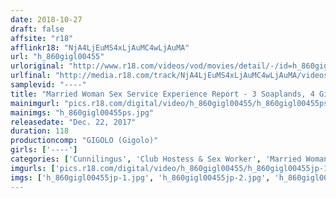 ```yaml
---
date: 2018-10-27
draft: false
affsite: "r18"
afflinkr18: "NjA4LjEuMS4xLjAuMC4wLjAuMA"
url: "h_860gigl00455"
urloriginal: "http://www.r18.com/videos/vod/movies/detail/-/id=h_860gigl00455"
urlfinal: "http://media.r18.com/track/NjA4LjEuMS4xLjAuMC4wLjAuMA/videos/vod/movies/detail/-/id=h_860gigl00455"
samplevid: "----"
title: "Married Woman Sex Service Experience Report - 3 Soaplands, 4 Girls! 1 Call Girl"
mainimgurl: "pics.r18.com/digital/video/h_860gigl00455/h_860gigl00455ps.jpg"
mainimgs: "h_860gigl00455ps.jpg"
releasedate: "Dec. 22, 2017"
duration: 118
productioncomp: "GIGOLO (Gigolo)"
girls: ['----']
categories: ['Cunnilingus', 'Club Hostess & Sex Worker', 'Married Woman', 'Documentary', 'Blowjob', '69', 'Fingering', 'Lotion']
imgurls: ['pics.r18.com/digital/video/h_860gigl00455/h_860gigl00455jp-1.jpg', 'pics.r18.com/digital/video/h_860gigl00455/h_860gigl00455jp-2.jpg', 'pics.r18.com/digital/video/h_860gigl00455/h_860gigl00455jp-3.jpg', 'pics.r18.com/digital/video/h_860gigl00455/h_860gigl00455jp-4.jpg', 'pics.r18.com/digital/video/h_860gigl00455/h_860gigl00455jp-5.jpg', 'pics.r18.com/digital/video/h_860gigl00455/h_860gigl00455jp-6.jpg', 'pics.r18.com/digital/video/h_860gigl00455/h_860gigl00455jp-7.jpg', 'pics.r18.com/digital/video/h_860gigl00455/h_860gigl00455jp-8.jpg', 'pics.r18.com/digital/video/h_860gigl00455/h_860gigl00455jp-9.jpg', 'pics.r18.com/digital/video/h_860gigl00455/h_860gigl00455jp-10.jpg', 'pics.r18.com/digital/video/h_860gigl00455/h_860gigl00455jp-11.jpg', 'pics.r18.com/digital/video/h_860gigl00455/h_860gigl00455jp-12.jpg', 'pics.r18.com/digital/video/h_860gigl00455/h_860gigl00455jp-13.jpg', 'pics.r18.com/digital/video/h_860gigl00455/h_860gigl00455jp-14.jpg', 'pics.r18.com/digital/video/h_860gigl00455/h_860gigl00455jp-15.jpg', 'pics.r18.com/digital/video/h_860gigl00455/h_860gigl00455jp-16.jpg', 'pics.r18.com/digital/video/h_860gigl00455/h_860gigl00455jp-17.jpg', 'pics.r18.com/digital/video/h_860gigl00455/h_860gigl00455jp-18.jpg', 'pics.r18.com/digital/video/h_860gigl00455/h_860gigl00455jp-19.jpg', 'pics.r18.com/digital/video/h_860gigl00455/h_860gigl00455jp-20.jpg']
imgs: ['h_860gigl00455jp-1.jpg', 'h_860gigl00455jp-2.jpg', 'h_860gigl00455jp-3.jpg', 'h_860gigl00455jp-4.jpg', 'h_860gigl00455jp-5.jpg', 'h_860gigl00455jp-6.jpg', 'h_860gigl00455jp-7.jpg', 'h_860gigl00455jp-8.jpg', 'h_860gigl00455jp-9.jpg', 'h_860gigl00455jp-10.jpg', 'h_860gigl00455jp-11.jpg', 'h_860gigl00455jp-12.jpg', 'h_860gigl00455jp-13.jpg', 'h_860gigl00455jp-14.jpg', 'h_860gigl00455jp-15.jpg', 'h_860gigl00455jp-16.jpg', 'h_860gigl00455jp-17.jpg', 'h_860gigl00455jp-18.jpg', 'h_860gigl00455jp-19.jpg', 'h_860gigl00455jp-20.jpg']
---
```

